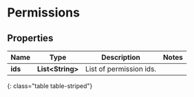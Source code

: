 # Permissions


## Properties

| Name | Type | Description | Notes |
| ------------ | ------------- | ------------- | ------------- |
| **ids** | **List&lt;String&gt;** | List of permission ids. |  |
{: class="table table-striped"}




